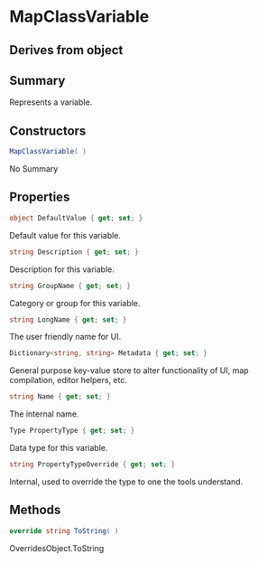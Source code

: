 # MapClassVariable

## Derives from object

## Summary

Represents a variable.
## Constructors

```c#
MapClassVariable( ) 
```
No Summary
## Properties

```c#
object DefaultValue { get; set; } 
```
Default value for this variable.
```c#
string Description { get; set; } 
```
Description for this variable.
```c#
string GroupName { get; set; } 
```
Category or group for this variable.
```c#
string LongName { get; set; } 
```
The user friendly name for UI.
```c#
Dictionary<string, string> Metadata { get; set; } 
```
General purpose key-value store to alter functionality of UI, map compilation, editor helpers, etc.
```c#
string Name { get; set; } 
```
The internal name.
```c#
Type PropertyType { get; set; } 
```
Data type for this variable.
```c#
string PropertyTypeOverride { get; set; } 
```
Internal, used to override the type to one the tools understand.
## Methods

```c#
override string ToString( ) 
```
OverridesObject.ToString
